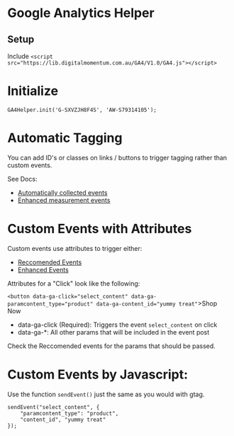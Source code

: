 # Google Analytics Helper

## Setup
Include `<script src="https://lib.digitalmomentum.com.au/GA4/V1.0/GA4.js"></script>`

# Initialize

`GA4Helper.init('G-SXVZJH8F4S', 'AW-S79314105');`

# Automatic Tagging
You can add ID's or classes on links / buttons to trigger tagging rather than custom events. 

See Docs:
 - [Automatically collected events](https://support.google.com/analytics/answer/9234069?sjid=4093258464454628144-AP)
 - [Enhanced measurement events](https://support.google.com/analytics/answer/9216061?sjid=4093258464454628144-AP)

# Custom Events with Attributes

Custom events use attributes to trigger either:
-  [Reccomended Events](https://support.google.com/analytics/answer/9267735?sjid=4093258464454628144-AP)
 - [Enhanced Events](https://support.google.com/analytics/answer/12229021?sjid=4093258464454628144-AP)

 Attributes for a "Click" look like the following:

 `<button data-ga-click="select_content" data-ga-paramcontent_type="product" data-ga-content_id="yummy treat"`>Shop Now</button>

- data-ga-click (Required): Triggers the event `select_content` on click
- data-ga-*: All other params that will be included in the event post

Check the Reccomended events for the params that should be passed. 

# Custom Events by Javascript:
Use the function `sendEvent()` just the same as you would with gtag.

```
sendEvent("select_content", {
    "paramcontent_type": "product",
    "content_id", "yummy treat"
});
```

